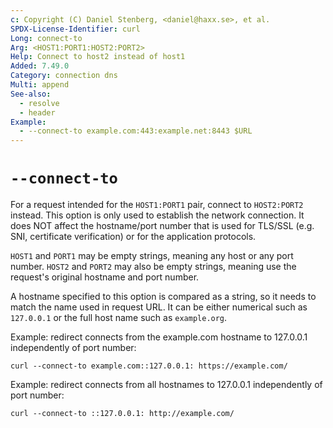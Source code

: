 ```yaml
---
c: Copyright (C) Daniel Stenberg, <daniel@haxx.se>, et al.
SPDX-License-Identifier: curl
Long: connect-to
Arg: <HOST1:PORT1:HOST2:PORT2>
Help: Connect to host2 instead of host1
Added: 7.49.0
Category: connection dns
Multi: append
See-also:
  - resolve
  - header
Example:
  - --connect-to example.com:443:example.net:8443 $URL
---
```


# `--connect-to`

For a request intended for the `HOST1:PORT1` pair, connect to `HOST2:PORT2`
instead. This option is only used to establish the network connection. It does
NOT affect the hostname/port number that is used for TLS/SSL (e.g. SNI,
certificate verification) or for the application protocols.

`HOST1` and `PORT1` may be empty strings, meaning any host or any port number.
`HOST2` and `PORT2` may also be empty strings, meaning use the request's
original hostname and port number.

A hostname specified to this option is compared as a string, so it needs to
match the name used in request URL. It can be either numerical such as
`127.0.0.1` or the full host name such as `example.org`.

Example: redirect connects from the example.com hostname to 127.0.0.1
independently of port number:

    curl --connect-to example.com::127.0.0.1: https://example.com/

Example: redirect connects from all hostnames to 127.0.0.1 independently of
port number:

    curl --connect-to ::127.0.0.1: http://example.com/
